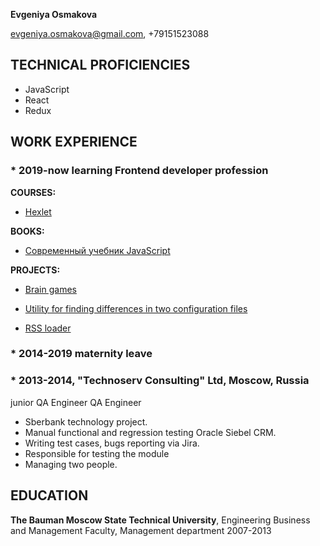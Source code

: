 **Evgeniya Osmakova**

evgeniya.osmakova@gmail.com, +79151523088


## TECHNICAL PROFICIENCIES

* JavaScript
* React
* Redux

## WORK EXPERIENCE

### * **2019-now learning Frontend developer profession**

  **COURSES:**
  
   * [Hexlet](https://ru.hexlet.io/)
   
  **BOOKS:**
  
   * [Современный учебник JavaScript](https://learn.javascript.ru/)
   
  **PROJECTS:**
  
   * [Brain games](https://github.com/evgeniya-osmakova/brain_games)
   
   * [Utility for finding differences in two configuration files](https://github.com/evgeniya-osmakova/genDiff)
   
   * [RSS loader](https://github.com/evgeniya-osmakova/rss)

### * **2014-2019 maternity leave**

### * **2013-2014, "Technoserv Consulting" Ltd, Moscow, Russia**
  junior QA Engineer
  QA Engineer
  
  *  Sberbank technology project.
  *  Manual functional and regression testing Oracle Siebel CRM. 
  *  Writing test cases, bugs reporting via Jira.
  *  Responsible for testing the module
  *  Managing two people.

## EDUCATION

**The Bauman Moscow State Technical University**, Engineering Business and Management Faculty, Management department 2007-2013
